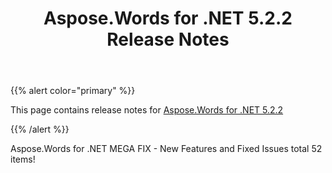 ﻿---
title: Aspose.Words for .NET 5.2.2 Release Notes
description: "Aspose.Words for .NET 5.2.2 Release Notes – learn about the latest updates and fixes."
type: docs
weight: 30
url: /net/aspose-words-for-net-5-2-2-release-notes/
---

{{% alert color="primary" %}} 

This page contains release notes for [Aspose.Words for .NET 5.2.2](http://www.aspose.com/downloads/words/net/new-releases/aspose.words-for-.net-5.2.2/)

{{% /alert %}} 

Aspose.Words for .NET MEGA FIX - New Features and Fixed Issues total 52 items!
